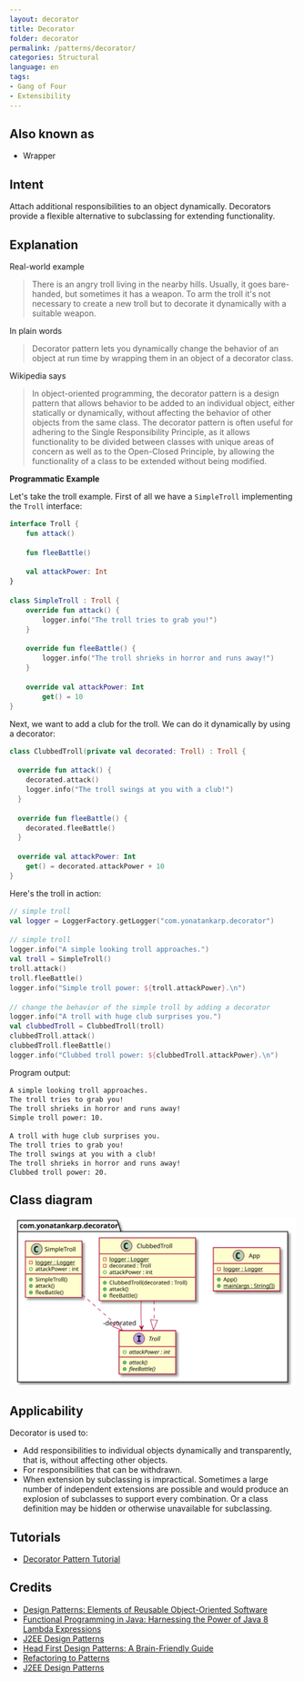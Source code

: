 ```yaml
---
layout: decorator
title: Decorator
folder: decorator
permalink: /patterns/decorator/
categories: Structural
language: en
tags:
- Gang of Four
- Extensibility
---
```


## Also known as

- Wrapper

## Intent

Attach additional responsibilities to an object dynamically. Decorators provide
a flexible alternative to subclassing for extending functionality.

## Explanation

Real-world example

> There is an angry troll living in the nearby hills. Usually, it goes
> bare-handed, but sometimes it has a weapon. To arm the troll it's not
> necessary to create a new troll but to decorate it dynamically with a suitable
> weapon.

In plain words

> Decorator pattern lets you dynamically change the behavior of an object at run
> time by wrapping them in an object of a decorator class.

Wikipedia says

> In object-oriented programming, the decorator pattern is a design pattern that
> allows behavior to be added to an individual object, either statically or
> dynamically, without affecting the behavior of other objects from the same
> class. The decorator pattern is often useful for adhering to the Single
> Responsibility Principle, as it allows functionality to be divided between
> classes with unique areas of concern as well as to the Open-Closed Principle,
> by allowing the functionality of a class to be extended without being
> modified.

**Programmatic Example**

Let's take the troll example. First of all we have a `SimpleTroll` implementing
the `Troll` interface:

```kotlin
interface Troll {
    fun attack()

    fun fleeBattle()

    val attackPower: Int
}

class SimpleTroll : Troll {
    override fun attack() {
        logger.info("The troll tries to grab you!")
    }

    override fun fleeBattle() {
        logger.info("The troll shrieks in horror and runs away!")
    }

    override val attackPower: Int
        get() = 10
}
```

Next, we want to add a club for the troll. We can do it dynamically by using a
decorator:

```kotlin
class ClubbedTroll(private val decorated: Troll) : Troll {

  override fun attack() {
    decorated.attack()
    logger.info("The troll swings at you with a club!")
  }

  override fun fleeBattle() {
    decorated.fleeBattle()
  }

  override val attackPower: Int
    get() = decorated.attackPower + 10
}
```

Here's the troll in action:

```kotlin
// simple troll
val logger = LoggerFactory.getLogger("com.yonatankarp.decorator")

// simple troll
logger.info("A simple looking troll approaches.")
val troll = SimpleTroll()
troll.attack()
troll.fleeBattle()
logger.info("Simple troll power: ${troll.attackPower}.\n")

// change the behavior of the simple troll by adding a decorator
logger.info("A troll with huge club surprises you.")
val clubbedTroll = ClubbedTroll(troll)
clubbedTroll.attack()
clubbedTroll.fleeBattle()
logger.info("Clubbed troll power: ${clubbedTroll.attackPower}.\n")
```

Program output:

```text
A simple looking troll approaches.
The troll tries to grab you!
The troll shrieks in horror and runs away!
Simple troll power: 10.

A troll with huge club surprises you.
The troll tries to grab you!
The troll swings at you with a club!
The troll shrieks in horror and runs away!
Clubbed troll power: 20.
```

## Class diagram

![alt text](etc/decorator.svg "Decorator pattern class diagram")

## Applicability

Decorator is used to:

* Add responsibilities to individual objects dynamically and transparently, that
  is, without affecting other objects.
* For responsibilities that can be withdrawn.
* When extension by subclassing is impractical. Sometimes a large number of
  independent extensions are possible and would produce an explosion of
  subclasses to support every combination. Or a class definition may be hidden
  or otherwise unavailable for subclassing.

## Tutorials

* [Decorator Pattern Tutorial](https://www.journaldev.com/1540/decorator-design-pattern-in-java-example)

## Credits

* [Design Patterns: Elements of Reusable Object-Oriented Software](https://www.amazon.com/gp/product/0201633612/ref=as_li_tl?ie=UTF8&camp=1789&creative=9325&creativeASIN=0201633612&linkCode=as2&tag=javadesignpat-20&linkId=675d49790ce11db99d90bde47f1aeb59)
* [Functional Programming in Java: Harnessing the Power of Java 8 Lambda Expressions](https://www.amazon.com/gp/product/1937785467/ref=as_li_tl?ie=UTF8&camp=1789&creative=9325&creativeASIN=1937785467&linkCode=as2&tag=javadesignpat-20&linkId=7e4e2fb7a141631491534255252fd08b)
* [J2EE Design Patterns](https://www.amazon.com/gp/product/0596004273/ref=as_li_tl?ie=UTF8&camp=1789&creative=9325&creativeASIN=0596004273&linkCode=as2&tag=javadesignpat-20&linkId=48d37c67fb3d845b802fa9b619ad8f31)
* [Head First Design Patterns: A Brain-Friendly Guide](https://www.amazon.com/gp/product/0596007124/ref=as_li_tl?ie=UTF8&camp=1789&creative=9325&creativeASIN=0596007124&linkCode=as2&tag=javadesignpat-20&linkId=6b8b6eea86021af6c8e3cd3fc382cb5b)
* [Refactoring to Patterns](https://www.amazon.com/gp/product/0321213351/ref=as_li_tl?ie=UTF8&camp=1789&creative=9325&creativeASIN=0321213351&linkCode=as2&tag=javadesignpat-20&linkId=2a76fcb387234bc71b1c61150b3cc3a7)
* [J2EE Design Patterns](https://www.amazon.com/gp/product/0596004273/ref=as_li_tl?ie=UTF8&camp=1789&creative=9325&creativeASIN=0596004273&linkCode=as2&tag=javadesignpat-20&linkId=f27d2644fbe5026ea448791a8ad09c94)
